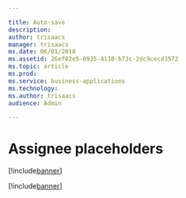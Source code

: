 ```yaml
---

title: Auto-save
description: 
author: trisaacs
manager: trisaacs
ms.date: 06/01/2018
ms.assetid: 26ef02e5-0935-4110-b73c-2dc9cecd3572
ms.topic: article
ms.prod: 
ms.service: business-applications
ms.technology: 
ms.author: trisaacs
audience: Admin

---
```

#  Assignee placeholders 

[!include[banner](../../../includes/banner.md)]

[!include[banner](../../../includes/public-preview.md)]


